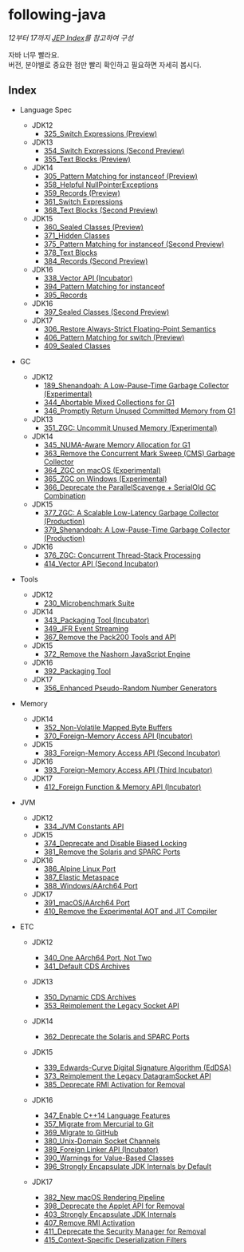 # following-java
*12부터 17까지 [JEP Index](https://openjdk.java.net/jeps/0)를 참고하여 구성*

자바 너무 빨라요.<br>
버전, 분야별로 중요한 점만 빨리 확인하고 필요하면 자세히 봅시다.



## Index

- Language Spec
    - JDK12
        - [325_Switch Expressions (Preview)](https://openjdk.java.net/jeps/325)
    - JDK13
        - [354_Switch Expressions (Second Preview)](https://openjdk.java.net/jeps/354)
        - [355_Text Blocks (Preview)](https://openjdk.java.net/jeps/355)
    - JDK14
        - [305_Pattern Matching for instanceof (Preview)](https://openjdk.java.net/jeps/305)
        - [358_Helpful NullPointerExceptions](https://openjdk.java.net/jeps/358)
        - [359_Records (Preview)](https://openjdk.java.net/jeps/359)
        - [361_Switch Expressions](https://openjdk.java.net/jeps/361)
        - [368_Text Blocks (Second Preview)](https://openjdk.java.net/jeps/368)
    - JDK15
        - [360_Sealed Classes (Preview)](https://openjdk.java.net/jeps/360)
        - [371_Hidden Classes](https://openjdk.java.net/jeps/371)
        - [375_Pattern Matching for instanceof (Second Preview)](https://openjdk.java.net/jeps/375)
        - [378_Text Blocks](https://openjdk.java.net/jeps/378)
        - [384_Records (Second Preview)](https://openjdk.java.net/jeps/384)
    - JDK16
        - [338_Vector API (Incubator)](https://openjdk.java.net/jeps/338)
        - [394_Pattern Matching for instanceof](https://openjdk.java.net/jeps/394)
        - [395_Records](https://openjdk.java.net/jeps/395)
    - JDK16
        - [397_Sealed Classes (Second Preview)](https://openjdk.java.net/jeps/397)
    - JDK17 
        - [306_Restore Always-Strict Floating-Point Semantics](https://openjdk.java.net/jeps/306)
        - [406_Pattern Matching for switch (Preview)](https://openjdk.java.net/jeps/406)
        - [409_Sealed Classes](https://openjdk.java.net/jeps/409)
- GC
    - JDK12
        - [189_Shenandoah: A Low-Pause-Time Garbage Collector (Experimental)](https://openjdk.java.net/jeps/189)
        - [344_Abortable Mixed Collections for G1](https://openjdk.java.net/jeps/344)
        - [346_Promptly Return Unused Committed Memory from G1](https://openjdk.java.net/jeps/346)
    - JDK13
        - [351_ZGC: Uncommit Unused Memory (Experimental)](https://openjdk.java.net/jeps/351)
    - JDK14
        - [345_NUMA-Aware Memory Allocation for G1](https://openjdk.java.net/jeps/345)
        - [363_Remove the Concurrent Mark Sweep (CMS) Garbage Collector](https://openjdk.java.net/jeps/363)
        - [364_ZGC on macOS (Experimental)](https://openjdk.java.net/jeps/364)
        - [365_ZGC on Windows (Experimental)](https://openjdk.java.net/jeps/365)
        - [366_Deprecate the ParallelScavenge + SerialOld GC Combination](https://openjdk.java.net/jeps/366)
    - JDK15
        - [377_ZGC: A Scalable Low-Latency Garbage Collector (Production)](https://openjdk.java.net/jeps/377)
        - [379_Shenandoah: A Low-Pause-Time Garbage Collector (Production)](https://openjdk.java.net/jeps/379)
    - JDK16
        - [376_ZGC: Concurrent Thread-Stack Processing](https://openjdk.java.net/jeps/376)
        - [414_Vector API (Second Incubator)](https://openjdk.java.net/jeps/414)
- Tools
    - JDK12
        - [230_Microbenchmark Suite](https://openjdk.java.net/jeps/230)
    - JDK14
        - [343_Packaging Tool (Incubator)](https://openjdk.java.net/jeps/343)
        - [349_JFR Event Streaming](https://openjdk.java.net/jeps/349)
        - [367_Remove the Pack200 Tools and API](https://openjdk.java.net/jeps/367)
    - JDK15
        - [372_Remove the Nashorn JavaScript Engine](https://openjdk.java.net/jeps/372)
    - JDK16 
        - [392_Packaging Tool](https://openjdk.java.net/jeps/392)
    - JDK17
        - [356_Enhanced Pseudo-Random Number Generators](https://openjdk.java.net/jeps/356)
- Memory
    - JDK14
        - [352_Non-Volatile Mapped Byte Buffers](https://openjdk.java.net/jeps/352)
        - [370_Foreign-Memory Access API (Incubator)](https://openjdk.java.net/jeps/370)
    - JDK15
        - [383_Foreign-Memory Access API (Second Incubator)](https://openjdk.java.net/jeps/383)
    - JDK16
        - [393_Foreign-Memory Access API (Third Incubator)](https://openjdk.java.net/jeps/393)
    - JDK17
        - [412_Foreign Function & Memory API (Incubator)](https://openjdk.java.net/jeps/412)
        
- JVM
    - JDK12
        - [334_JVM Constants API](https://openjdk.java.net/jeps/334)
    - JDK15
        - [374_Deprecate and Disable Biased Locking](https://openjdk.java.net/jeps/374)
        - [381_Remove the Solaris and SPARC Ports](https://openjdk.java.net/jeps/381)
    - JDK16
        - [386_Alpine Linux Port](https://openjdk.java.net/jeps/386)
        - [387_Elastic Metaspace](https://openjdk.java.net/jeps/387)
        - [388_Windows/AArch64 Port](https://openjdk.java.net/jeps/388)
    - JDK17
        - [391_macOS/AArch64 Port](https://openjdk.java.net/jeps/391)
        - [410_Remove the Experimental AOT and JIT Compiler](https://openjdk.java.net/jeps/410)
- ETC
    - JDK12
        - [340_One AArch64 Port, Not Two](https://openjdk.java.net/jeps/340)
        - [341_Default CDS Archives](https://openjdk.java.net/jeps/341)
    - JDK13
        - [350_Dynamic CDS Archives](https://openjdk.java.net/jeps/350)
        - [353_Reimplement the Legacy Socket API](https://openjdk.java.net/jeps/353)
    - JDK14
        - [362_Deprecate the Solaris and SPARC Ports](https://openjdk.java.net/jeps/362)
    - JDK15
        - [339_Edwards-Curve Digital Signature Algorithm (EdDSA)](https://openjdk.java.net/jeps/339)
        - [373_Reimplement the Legacy DatagramSocket API](https://openjdk.java.net/jeps/373)
        - [385_Deprecate RMI Activation for Removal](https://openjdk.java.net/jeps/385)
    - JDK16
        - [347_Enable C++14 Language Features](https://openjdk.java.net/jeps/347)
        - [357_Migrate from Mercurial to Git](https://openjdk.java.net/jeps/357)
        - [369_Migrate to GitHub](https://openjdk.java.net/jeps/369)
        - [380_Unix-Domain Socket Channels](https://openjdk.java.net/jeps/380) 
        - [389_Foreign Linker API (Incubator)](https://openjdk.java.net/jeps/389)
        - [390_Warnings for Value-Based Classes](https://openjdk.java.net/jeps/390)
        - [396_Strongly Encapsulate JDK Internals by Default](https://openjdk.java.net/jeps/396)

    - JDK17
        - [382_New macOS Rendering Pipeline](https://openjdk.java.net/jeps/382)
        - [398_Deprecate the Applet API for Removal](https://openjdk.java.net/jeps/398)
        - [403_Strongly Encapsulate JDK Internals](https://openjdk.java.net/jeps/403)
        - [407_Remove RMI Activation](https://openjdk.java.net/jeps/407)
        - [411_Deprecate the Security Manager for Removal](https://openjdk.java.net/jeps/411)
        - [415_Context-Specific Deserialization Filters](https://openjdk.java.net/jeps/415)
